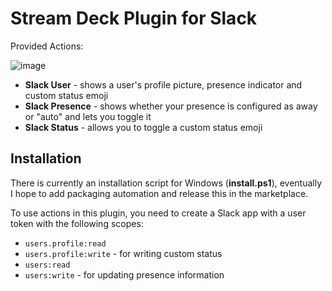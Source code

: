 # Stream Deck Plugin for Slack

Provided Actions:

![image](https://user-images.githubusercontent.com/422474/199592000-9e7b7cf2-a1b8-4faa-95db-afffa679fa85.png)

- **Slack User** - shows a user's profile picture, presence indicator and custom status emoji
- **Slack Presence** - shows whether your presence is configured as away or "auto" and lets you toggle it
- **Slack Status** - allows you to toggle a custom status emoji

## Installation

There is currently an installation script for Windows (**install.ps1**), eventually I hope to add packaging automation and release this in the marketplace.

To use actions in this plugin, you need to create a Slack app with a user token with the following scopes:

- `users.profile:read`
- `users.profile:write` - for writing custom status
- `users:read`
- `users:write` - for updating presence information
